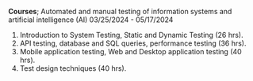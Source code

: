 **Courses**;
Automated and manual testing of information systems and artificial intelligence (AI)
03/25/2024 - 05/17/2024
1. Introduction to System Testing, Static and Dynamic Testing (26 hrs).
2. API testing, database and SQL queries, performance testing (36 hrs).
3. Mobile application testing, Web and Desktop application testing (40 hrs).
4. Test design techniques (40 hrs).
